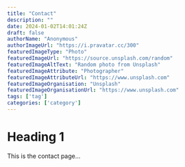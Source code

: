 ```yaml
---
title: "Contact"
description: ""
date: 2024-01-02T14:01:24Z
draft: false
authorName: "Anonymous"
authorImageUrl: "https://i.pravatar.cc/300"
featuredImageType: "Photo"
featuredImageUrl: "https://source.unsplash.com/random"
featuredImageAltText: "Random photo from Unsplash"
featuredImageAttribute: "Photographer"
featuredImageAttributeUrl: "https://www.unsplash.com"
featuredImageOrganisation: "Unsplash"
featuredImageOrganisationUrl: "https://www.unsplash.com"
tags: ['tag']
categories: ['category']
---
```


# Heading 1

This is the contact page...